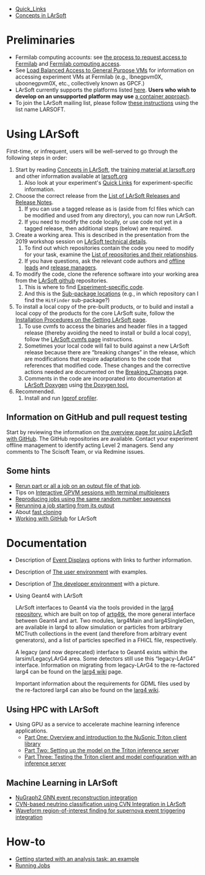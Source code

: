 

-   [Quick_Links](Quick_Links)
-   [Concepts in LArSoft](https://larsoft.org/important-concepts-in-larsoft/)

# Preliminaries

-   Fermilab computing accounts: see [the process to request access to Fermilab](https://get-connected.fnal.gov/faq/#SABprocess) and [Fermilab computing access](Fermilab_computing_access).
-   See [Load Balanced Access to General Purpose VMs](Load_Balanced_Access_to_General_Purpose_VMs) for information on accessing experiment VMs at Fermilab (e.g., lbnegpvm0X, uboonegpvm0X, etc., collectively known as GPCF.)
-   LArSoft currently supports the platforms listed [here](Supported_platforms). **Users who wish to develop on an unsupported platform may use** [a container approach](Developing_LArSoft_with_Containers).
-   To join the LArSoft mailing list, please follow [these instructions](https://listserv.fnal.gov/users.asp#subscribe_to_list) using the list name LARSOFT.

# Using LArSoft

First-time, or infrequent, users will be well-served to go through the following steps in order:

1.  Start by reading [Concepts in LArSoft](https://larsoft.org/important-concepts-in-larsoft/), the [training material at larsoft.org](https://larsoft.org/training) and other information available at [larsoft.org](https://larsoft.org)
    1.  Also look at your experiment's [Quick Links](Quick_Links) for experiment-specific information.
2.  Choose the correct release from the [List of LArSoft Releases and Release Notes](releases/LArSoft_release_list).
    1.  If you can use a tagged release as is (aside from fcl files which can be modified and used from any directory), you can now run LArSoft.
    2.  If you need to modify the code locally, or use code not yet in a tagged release, then additional steps (below) are required.
3.  Create a working area. This is described in the presentation from the 2019 workshop session on [LArSoft technical details](https://indico.fnal.gov/event/20453/session/5/contribution/2/material/slides/0.pdf).
    1.  To find out which repositories contain the code you need to modify for your task, examine the [List of repositories and their relationships](LArSoft_repositories_packages_and_dependencies).
    2.  If you have questions, ask the relevant code authors and [offline leads](Offlineleads) and [release managers](/LArSoftWiki/LArSoftInternals/Informal_list_of_experiment_contacts).
4.  To modify the code, clone the reference software into your working area from the [LArSoft github](https://github.com/LArSoft) repositories.
    1.  This is where to find [Experiment-specific code](Experiment-specific_code).
    2.  And this is the [Sub-package locations](Sub-package_locations) (e.g., in which repository can I find the `HitFinder` sub-package?)
5.  To install a local copy of the pre-built products, or to build and install a local copy of the products for the core LArSoft suite, follow the [Installation Procedures on the Getting LArSoft page](Getting_LArSoft).
    1.  To use cvmfs to access the binaries and header files in a tagged release (thereby avoiding the need to install or build a local copy), follow the [LArSoft cvmfs page](LArSoft_cvmfs_page) instructions.
    2.  Sometimes your local code will fail to build against a new LArSoft release because there are “breaking changes” in the release, which are modifications that require adaptations to the code that references that modified code. These changes and the corrective actions needed are documented on the [Breaking_Changes](releases/Breaking_Changes) page.
    3.  Comments in the code are incorporated into documentation at [LArSoft Doxygen](https://code-doc.larsoft.org/docs/latest/html/index.html) using [the Doxygen tool.](https://www.doxygen.nl/helpers.html)
6.  Recommended.
    1.  Install and run [Igprof profiler](Igprof_profiler).

## Information on GitHub and pull request testing

Start by reviewing the information on [the overview page for using LArSoft with GitHub](Working_with_GitHub). The GitHub repositories are available. Contact your experiment offline management to identify acting Level 2 managers. Send any comments to The Scisoft Team, or via Redmine issues.

## Some hints

-   [Rerun part or all a job on an output file of that job](Rerun_part_of_all_a_job_on_an_output_file_of_that_job).
-   Tips on [Interactive GPVM sessions with terminal multiplexers](Interactive_GPVM_sessions_with_terminal_multiplexers)
-   [Reproducing jobs using the same random number sequences](Reproducing_jobs_using_the_same_random_number_sequences)
-   [Rerunning a job starting from its output](Rerunning_a_job_starting_from_its_output)
-   About [fast cloning](Fast_cloning)
-   [Working with GitHub](Working_with_GitHub) for LArSoft 


# Documentation

-   Description of [Event Displays](Event_Displays) options with links to further information.
-   Description of [The user environment](The_user_environment) with examples.
-   Description of [The developer environment](The_developer_environment) with a picture.
-   Using Geant4 with LArSoft
   
       LArSoft interfaces to Geant4 via the tools provided in the [larg4 repository](https://github.com/LArSoft/larg4), which are built on top of [artg4tk](https://cdcvs.fnal.gov/redmine/projects/artg4tk/wiki/Artg4tk), the more general interface between Geant4 and art. Two modules, larg4Main and larg4SingleGen, are available in larg4 to allow simulation or particles from arbitrary MCTruth collections in the event (and therefore from arbitrary event generators), and a list of particles specified in a FHiCL file, respectively.
    
    A legacy (and now deprecated) interface to Geant4 exists within the larsim/LegacyLArG4 area. Some detectors still use this  “legacy-LArG4” interface. Information on migrating from legacy-LArG4 to the re-factored larg4 can be found on the  [larg4 wiki](https://cdcvs.fnal.gov/redmine/projects/larg4/wiki) page.
    
    Important information about the requirements for GDML files used by the re-factored larg4 can also be found on the  [larg4 wiki](https://cdcvs.fnal.gov/redmine/projects/larg4/wiki). 


## Using HPC with LArSoft

-   Using GPU as a service to accelerate machine learning inference applications.
    -   [ Part One: Overview and introduction to the NuSonic Triton client library ](GPU_as_a_Service)
    -   [Part Two: Setting up the model on the Triton inference server](GPU_as_a_Service_part_two)
    -   [Part Three: Testing the Triton client and model configuration with an inference server](GPU_as_a_Service_part_three)

## Machine Learning in LArSoft

- [NuGraph2 GNN event reconstruction integration](https://larsoft.github.io/LArSoftWiki/NuGraph2_integration)
- [CVN-based neutrino classification using CVN Integration in LArSoft](https://larsoft.github.io/LArSoftWiki/CVN_integration)
- [Waveform region-of-interest finding for supernova event triggering integration](https://larsoft.github.io/LArSoftWiki/Using_raw_waveform)

# How-to

-   [ Getting started with an analysis task: an example ](AnalysisExample)
-   [Running Jobs](Running_Jobs)
